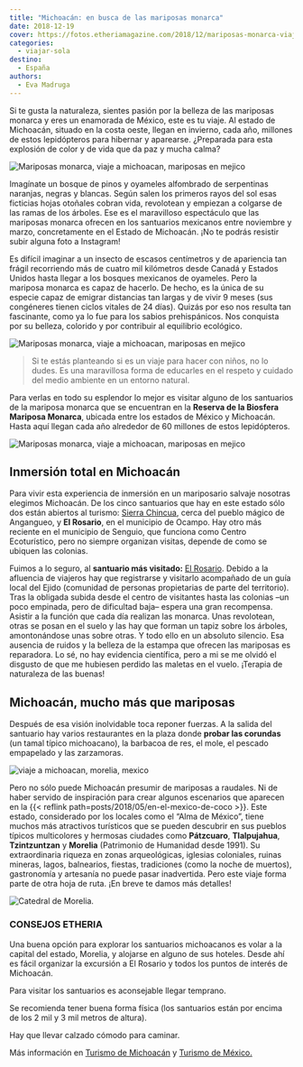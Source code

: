 ```yaml
---
title: "Michoacán: en busca de las mariposas monarca"
date: 2018-12-19
cover: https://fotos.etheriamagazine.com/2018/12/mariposas-monarca-viaje-mujeres.jpg
categories: 
  - viajar-sola
destino: 
  - España
authors: 
  - Eva Madruga
---
```


Si te gusta la naturaleza, sientes pasión por la belleza de las mariposas monarca y eres un enamorada de México, este es tu viaje. Al estado de Michoacán, situado en la costa oeste, llegan en invierno, cada año, millones de estos lepidópteros para hibernar y aparearse. ¿Preparada para esta explosión de color y de vida que da paz y mucha calma?

![Mariposas monarca, viaje a michoacan, mariposas en mejico](https://fotos.etheriamagazine.com/2018/12/Mariposas-Monarca-Michoacan.jpg "Las mariposas monarca cuando están inmóviles se mimetizan con el entorno.")

Imagínate un bosque de pinos y oyameles alfombrado de serpentinas naranjas, negras y 
blancas. Según salen los primeros rayos del sol esas ficticias hojas otoñales cobran 
vida, revolotean y empiezan a colgarse de las ramas de los árboles. Ese es el 
maravilloso espectáculo que las mariposas monarca ofrecen en los santuarios mexicanos 
entre noviembre y marzo, concretamente en el Estado de Michoacán. ¡No te podrás resistir 
subir alguna foto a Instagram! 

Es difícil imaginar a un insecto de escasos centímetros y de apariencia tan frágil 
recorriendo más de cuatro mil kilómetros desde Canadá y Estados Unidos hasta llegar a 
los bosques mexicanos de oyameles. Pero la mariposa monarca es capaz de hacerlo. De 
hecho, es la única de su especie capaz de emigrar distancias tan largas y de vivir 9 
meses (sus congéneres tienen ciclos vitales de 24 días). Quizás por eso nos resulta tan 
fascinante, como ya lo fue para los sabios prehispánicos. Nos conquista por su belleza, 
colorido y por contribuir al equilibrio ecológico. 

![Mariposas monarca, viaje a michoacan, mariposas en mejico](https://fotos.etheriamagazine.com/2018/12/Viaje-mexico-mariposas-monarca.jpg "Mariposas monarca.")

> Si te estás planteando si es un viaje para hacer con niños, no lo dudes. Es una 
> maravillosa forma de educarles en el respeto y cuidado del medio ambiente en un entorno 
> natural. 

Para verlas en todo su esplendor lo mejor es visitar alguno de los santuarios de la 
mariposa monarca que se encuentran en la **Reserva de la Biosfera Mariposa Monarca**, 
ubicada entre los estados de México y Michoacán. Hasta aquí llegan cada año alrededor de 
60 millones de estos lepidópteros. 

![Mariposas monarca, viaje a michoacan, mariposas en mejico](https://fotos.etheriamagazine.com/2018/12/viaje-mexico-mariposas.jpg "Visitantes en Michoacán rodeados de mariposas.")

## Inmersión total en Michoacán

Para vivir esta experiencia de inmersión en un mariposario salvaje nosotras elegimos 
Michoacán. De los cinco santuarios que hay en este estado sólo dos están abiertos al 
turismo: [Sierra 
Chincua](http://michoacan.travel/es/lugares/santuario-sierra-chincua.html), cerca del 
pueblo mágico de Angangueo, y **El Rosario**, en el municipio de Ocampo. Hay otro más 
reciente en el municipio de Senguio, que funciona como Centro Ecoturístico, pero no 
siempre organizan visitas, depende de como se ubiquen las colonias. 

Fuimos a lo seguro, al **santuario más visitado:** [El 
Rosario](http://michoacan.travel/es/lugares/santuario-el-rosario.html). Debido a la 
afluencia de viajeros hay que registrarse y visitarlo acompañado de un guía local del 
Ejido (comunidad de personas propietarias de parte del territorio). Tras la obligada 
subida desde el centro de visitantes hasta las colonias –un poco empinada, pero de 
dificultad baja– espera una gran recompensa. Asistir a la función que cada día realizan 
las monarca. Unas revolotean, otras se posan en el suelo y las hay que forman un tapiz 
sobre los árboles, amontonándose unas sobre otras. Y todo ello en un absoluto silencio. 
Esa ausencia de ruidos y la belleza de la estampa que ofrecen las mariposas es 
reparadora. Lo sé, no hay evidencia científica, pero a mi se me olvidó el disgusto de 
que me hubiesen perdido las maletas en el vuelo. ¡Terapia de naturaleza de las buenas! 

## Michoacán, mucho más que mariposas

Después de esa visión inolvidable toca reponer fuerzas. A la salida del santuario hay 
varios restaurantes en la plaza donde **probar las corundas** (un tamal típico 
michoacano), la barbacoa de res, el mole, el pescado empapelado y las zarzamoras. 

![viaje a michoacan, morelia, mexico](https://fotos.etheriamagazine.com/2018/12/morelia-mexico.jpg "Arquitectura de Morelia (México)")

Pero no sólo puede Michoacán presumir de mariposas a raudales. Ni de haber servido de 
inspiración para crear algunos escenarios que aparecen en la {{< reflink 
path=posts/2018/05/en-el-mexico-de-coco >}}. Este estado, considerado por los locales 
como el “Alma de México”, tiene muchos más atractivos turísticos que se pueden descubrir 
en sus pueblos típicos multicolores y hermosas ciudades como **Pátzcuaro**, 
**Tlalpujahua**, **Tzintzuntzan** y **Morelia** (Patrimonio de Humanidad desde 1991). Su 
extraordinaria riqueza en zonas arqueológicas, iglesias coloniales, ruinas mineras, 
lagos, balnearios, fiestas, tradiciones (como la noche de muertos), gastronomía y 
artesanía no puede pasar inadvertida. Pero este viaje forma parte de otra hoja de ruta. 
¡En breve te damos más detalles! 

![Catedral de Morelia.](https://fotos.etheriamagazine.com/2018/12/mariposas-monarca-morelia.jpg "Catedral de Morelia. © Josue Soto")

### CONSEJOS ETHERIA

Una buena opción para explorar los santuarios michoacanos es volar a la capital del 
estado, Morelia, y alojarse en alguno de sus hoteles. Desde ahí es fácil organizar la 
excursión a El Rosario y todos los puntos de interés de Michoacán. 

Para visitar los santuarios es aconsejable llegar temprano. 

Se recomienda tener buena forma física (los santuarios están por encima de los 2 mil y 3 
mil metros de altura). 

Hay que llevar calzado cómodo para caminar. 

Más información en [Turismo de Michoacán](http://michoacan.travel/es/) y [Turismo de 
México.](https://www.visitmexico.com/es)

